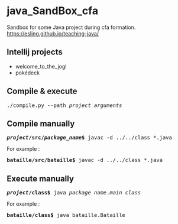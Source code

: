 # java_SandBox_cfa
Sandbox for some Java project during cfa formation.
https://esling.github.io/teaching-java/


## Intellij projects
- welcome_to_the_jogl
- pokédeck

## Compile & execute

<pre>
./compile.py --path <i>project</i> <i>arguments</i>
</pre>

## Compile manually

<pre>
<b><i>project</i>/src/<i>package_name</i>$</b> javac -d ../../class *.java
</pre>

For example :

<pre>
<b>bataille/src/bataille$</b> javac -d ../../class *.java
</pre>

## Execute manually

<pre>
<b><i>project</i>/class$</b> java <i>package_name</i>.<i>main_class</i>
</pre>

For example :

<pre>
<b>bataille/class$</b> java bataille.Bataille 
</pre>
